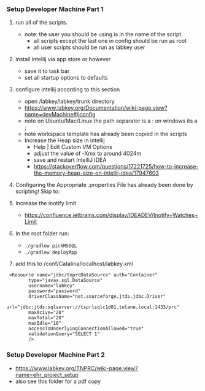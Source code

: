 ### Setup Developer Machine Part 1
1. run all of the scripts.
    * note: the user you should be using is in the name of the script.
        * all scripts except the last one in config should be run as root
        * all user scripts should be run as labkey user

2. install intellij via app store or however
    * save it to task bar
    * set all startup options to defaults
    
3. configure intellij according to this section
    * open /labkey/labkey/trunk directory
    * https://www.labkey.org/Documentation/wiki-page.view?name=devMachine#ijconfig
    * note on Ubuntu/Mac/Linux the path separator is a :  on windows its a ;
    * note workspace template has already been copied in the scripts
    * Increase the Heap size in intellij
        * Help | Edit Custom VM Options
        * adjust the value of -Xmx to around 4024m
        * save and restart IntelliJ IDEA
        * https://stackoverflow.com/questions/17221725/how-to-increase-the-memory-heap-size-on-intellij-idea/17947603

4. Configuring the Appropriate .properties File has already been done by scripting! Skip to:

5. Increase the inotify limit
    * https://confluence.jetbrains.com/display/IDEADEV/Inotify+Watches+Limit

5. In the root folder run:
    * `./gradlew pickMSSQL`
    * `./gradlew deployApp`

6. add this to <tomcat home>/conf/Catalina/localhost/labkey.xml
```
 <Resource name="jdbc/tnprcDataSource" auth="Container"
        type="javax.sql.DataSource"
        username="labkey"
        password="password"
        driverClassName="net.sourceforge.jtds.jdbc.Driver"
        url="jdbc:jtds:sqlserver://tsprlsqlc1d01.tulane.local:1433/prc"
        maxAcive="20"
        maxTotal="20"
        maxIdle="10"
        accessToUnderlyingConnectionAllowed="true"
        validationQuery="SELECT 1"
        />
```

### Setup Developer Machine Part 2

* https://www.labkey.org/TNPRC/wiki-page.view?name=ehr_project_setup
* also see this folder for a pdf copy

